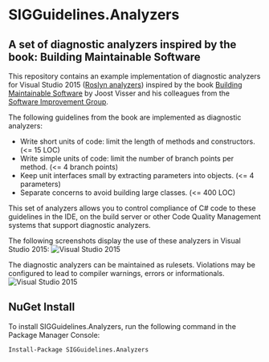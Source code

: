 # SIGGuidelines.Analyzers
## A set of diagnostic analyzers inspired by the book: Building Maintainable Software
This repository contains an example implementation of diagnostic analyzers for Visual Studio 2015 ([Roslyn analyzers](https://msdn.microsoft.com/en-us/magazine/dn879356.aspx)) inspired by the book [Building Maintainable Software](http://shop.oreilly.com/product/0636920049159.do) by Joost Visser and his colleagues from the [Software Improvement Group](https://www.sig.eu).

The following guidelines from the book are implemented as diagnostic analyzers:

- Write short units of code: limit the length of methods and constructors. (<= 15 LOC)
- Write simple units of code: limit the number of branch points per method. (<= 4 branch points)
- Keep unit interfaces small by extracting parameters into objects. (<= 4 parameters)
- Separate concerns to avoid building large classes. (<= 400 LOC)

This set of analyzers allows you to control compliance of C# code to these guidelines in the IDE, on the build server or other Code Quality Management systems that support diagnostic analyzers.

The following screenshots display the use of these analyzers in Visual Studio 2015:
![Visual Studio 2015](https://github.com/p3pijn/WritingMaintainableSoftware-Analyzers/raw/master/Screenshot1.PNG "Visual Studio 2015")

The diagnostic analyzers can be maintained as rulesets. Violations may be configured to lead to compiler warnings, errors or informationals.
![Visual Studio 2015](https://github.com/p3pijn/WritingMaintainableSoftware-Analyzers/raw/master/Screenshot2.PNG "Visual Studio 2015")

## NuGet Install
To install SIGGuidelines.Analyzers, run the following command in the Package Manager Console:

`Install-Package SIGGuidelines.Analyzers`

